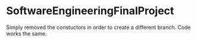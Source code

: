 # SoftwareEngineeringFinalProject
Simply removed the constuctors in order to create a different branch.
Code works the same.
